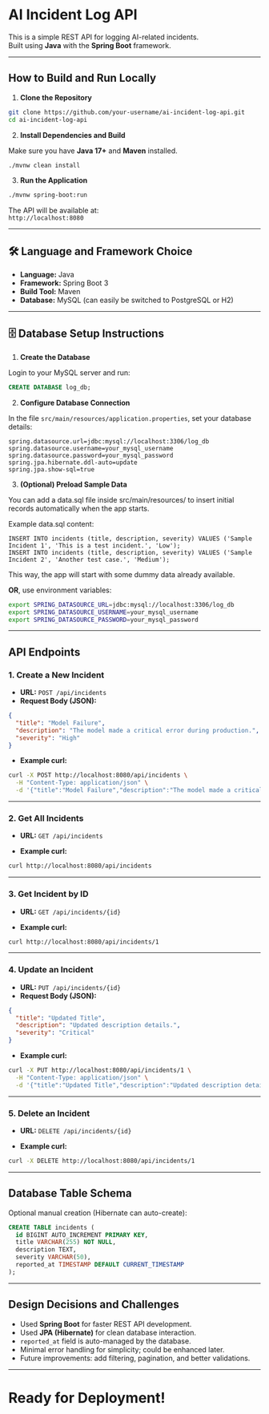 # AI Incident Log API

This is a simple REST API for logging AI-related incidents.  
Built using **Java** with the **Spring Boot** framework.

---

## How to Build and Run Locally

1. **Clone the Repository**

```bash
git clone https://github.com/your-username/ai-incident-log-api.git
cd ai-incident-log-api
```

2. **Install Dependencies and Build**

Make sure you have **Java 17+** and **Maven** installed.

```bash
./mvnw clean install
```

3. **Run the Application**

```bash
./mvnw spring-boot:run
```

The API will be available at:  
`http://localhost:8080`

---

## 🛠 Language and Framework Choice

- **Language:** Java
- **Framework:** Spring Boot 3
- **Build Tool:** Maven
- **Database:** MySQL (can easily be switched to PostgreSQL or H2)

---

## 🗄 Database Setup Instructions

1. **Create the Database**

Login to your MySQL server and run:

```sql
CREATE DATABASE log_db;
```

2. **Configure Database Connection**

In the file `src/main/resources/application.properties`, set your database details:

```properties
spring.datasource.url=jdbc:mysql://localhost:3306/log_db
spring.datasource.username=your_mysql_username
spring.datasource.password=your_mysql_password
spring.jpa.hibernate.ddl-auto=update
spring.jpa.show-sql=true
```
3. **(Optional) Preload Sample Data**

You can add a data.sql file inside src/main/resources/ to insert initial records automatically when the app starts.

Example data.sql content:
```properties
INSERT INTO incidents (title, description, severity) VALUES ('Sample Incident 1', 'This is a test incident.', 'Low');
INSERT INTO incidents (title, description, severity) VALUES ('Sample Incident 2', 'Another test case.', 'Medium');
```
This way, the app will start with some dummy data already available.

**OR**, use environment variables:

```bash
export SPRING_DATASOURCE_URL=jdbc:mysql://localhost:3306/log_db
export SPRING_DATASOURCE_USERNAME=your_mysql_username
export SPRING_DATASOURCE_PASSWORD=your_mysql_password
```

---

## API Endpoints

### 1. Create a New Incident
- **URL:** `POST /api/incidents`
- **Request Body (JSON):**

```json
{
  "title": "Model Failure",
  "description": "The model made a critical error during production.",
  "severity": "High"
}
```

- **Example curl:**

```bash
curl -X POST http://localhost:8080/api/incidents \
  -H "Content-Type: application/json" \
  -d '{"title":"Model Failure","description":"The model made a critical error during production.","severity":"High"}'
```

---

### 2. Get All Incidents
- **URL:** `GET /api/incidents`

- **Example curl:**

```bash
curl http://localhost:8080/api/incidents
```

---

### 3. Get Incident by ID
- **URL:** `GET /api/incidents/{id}`

- **Example curl:**

```bash
curl http://localhost:8080/api/incidents/1
```

---

### 4. Update an Incident
- **URL:** `PUT /api/incidents/{id}`
- **Request Body (JSON):**

```json
{
  "title": "Updated Title",
  "description": "Updated description details.",
  "severity": "Critical"
}
```

- **Example curl:**

```bash
curl -X PUT http://localhost:8080/api/incidents/1 \
  -H "Content-Type: application/json" \
  -d '{"title":"Updated Title","description":"Updated description details.","severity":"Critical"}'
```

---

### 5. Delete an Incident
- **URL:** `DELETE /api/incidents/{id}`

- **Example curl:**

```bash
curl -X DELETE http://localhost:8080/api/incidents/1
```

---

##  Database Table Schema

Optional manual creation (Hibernate can auto-create):

```sql
CREATE TABLE incidents (
  id BIGINT AUTO_INCREMENT PRIMARY KEY,
  title VARCHAR(255) NOT NULL,
  description TEXT,
  severity VARCHAR(50),
  reported_at TIMESTAMP DEFAULT CURRENT_TIMESTAMP
);
```

---

## Design Decisions and Challenges

- Used **Spring Boot** for faster REST API development.
- Used **JPA (Hibernate)** for clean database interaction.
- `reported_at` field is auto-managed by the database.
- Minimal error handling for simplicity; could be enhanced later.
- Future improvements: add filtering, pagination, and better validations.

---

#  Ready for Deployment!


